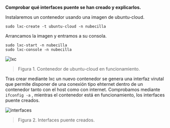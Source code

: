 **Comprobar qué interfaces puente se han creado y explicarlos.**

Instalaremos un contenedor usando una imagen de ubuntu-cloud.

```
sudo lxc-create -t ubuntu-cloud -n nubecilla
```

Arrancamos la imagen y entramos a su consola.

```
sudo lxc-start -n nubecilla
sudo lxc-console -n nubecilla
```

![lxc](https://i.gyazo.com/74f891c0e9c173c1c4c5a3066f446f21.png)
> Figura 1. Contenedor de ubuntu-cloud en funcionamiento.

Tras crear mediante lxc un nuevo contenedor se genera una interfaz virutal que permite disponer de una conexión tipo ehternet dentro de un contenedor tanto con el host como con internet. Comprobamos mediante ```ifconfig -a``` , mientras el contenedor está en funcionamiento, los interfaces puente creados.

![interfaces](https://i.gyazo.com/7facb6a18c98ece1d09adaaaaf0839dd.png)
> Figura 2. Interfaces puente creados.
